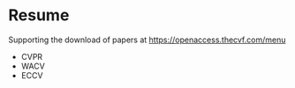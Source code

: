 # Resume

Supporting the download of papers at https://openaccess.thecvf.com/menu
- CVPR
- WACV
- ECCV
